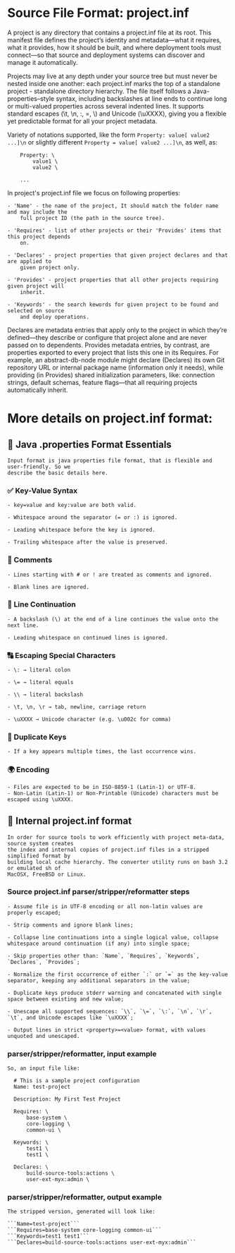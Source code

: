 # Source File Format: project.inf

A project is any directory that contains a project.inf file at its root. This manifest file 
defines the project’s identity and metadata—what it requires, what it provides, how it 
should be built, and where deployment tools must connect—so that source and deployment 
systems can discover and manage it automatically.

Projects may live at any depth under your source tree but must never be nested inside one 
another: each project.inf marks the top of a standalone project - standalone directory 
hierarchy. The file itself follows a Java-properties–style syntax, including backslashes at
line ends to continue long or multi-valued properties across several indented lines. It 
supports standard escapes (\t, \n, \:, \=, \\) and Unicode (\uXXXX), giving you a flexible 
yet predictable format for all your project metadata.

Variety of notations supported, like the form ```Property: value[ value2 ...]\n``` or 
slightly different ```Property = value[ value2 ...]\n```, as well, as:

```
	Property: \
		value1 \
		value2 \
	
	...
```

In project's project.inf file we focus on following properties:

	- 'Name' - the name of the project, It should match the folder name and may include the
		full project ID (the path in the source tree).

	- 'Requires' - list of other projects or their 'Provides' items that this project depends 
		on.

	- 'Declares' - project properties that given project declares and that are applied to
		given project only.

	- 'Provides' - project properties that all other projects requiring given project will 
		inherit.

	- 'Keywords' - the search kewords for given project to be found and selected on source
		and deploy operations.


Declares are metadata entries that apply only to the project in which they’re defined—they 
describe or configure that project alone and are never passed on to dependents. Provides 
metadata entries, by contrast, are properties exported to every project that lists this one 
in its Requires. For example, an abstract-db-node module might declare (Declares) its own 
Git repository URL or internal package name (information only it needs), while providing 
(in Provides) shared initialization parameters, like: connection strings, default schemas, 
feature flags—that all requiring projects automatically inherit.


# More details on project.inf format:

##   📜 Java .properties Format Essentials

	Input format is java properties file format, that is flexible and user-friendly. So we 
	describe the basic details here.

###    ✅ Key-Value Syntax

	- key=value and key:value are both valid.

	- Whitespace around the separator (= or :) is ignored.

	- Leading whitespace before the key is ignored.

	- Trailing whitespace after the value is preserved.

###    💬 Comments

	- Lines starting with # or ! are treated as comments and ignored.

	- Blank lines are ignored.

###    🔄 Line Continuation

	- A backslash (\) at the end of a line continues the value onto the next line.

	- Leading whitespace on continued lines is ignored.

###    🔠 Escaping Special Characters

	- \: → literal colon

	- \= → literal equals

	- \\ → literal backslash

	- \t, \n, \r → tab, newline, carriage return

	- \uXXXX → Unicode character (e.g. \u002c for comma)

###    🔁 Duplicate Keys

	- If a key appears multiple times, the last occurrence wins.

###    🌍 Encoding

	- Files are expected to be in ISO-8859-1 (Latin-1) or UTF-8.
	- Non-Latin (Latin-1) or Non-Printable (Unicode) characters must be escaped using \uXXXX.

##  📜 Internal project.inf format

	In order for source tools to work efficiently with project meta-data, source system creates
	the index and internal copies of project.inf files in a stripped simplified format by 
	building local cache hierarchy. The converter utility runs on bash 3.2 or emulated sh of 
	MacOSX, FreeBSD or Linux.

###    Source project.inf parser/stripper/reformatter steps

	- Assume file is in UTF-8 encoding or all non-latin values are properly escaped;

	- Strip comments and ignore blank lines;

	- Collapse line continuations into a single logical value, collapse whitespace around continuation (if any) into single space;

	- Skip properties other than: `Name`, `Requires`, `Keywords`, `Declares`, `Provides`;

	- Normalize the first occurrence of either `:` or `=` as the key-value separator, keeping any additional separators in the value;

	- Duplicate keys produce stderr warning and concatenated with single space between existing and new value;

	- Unescape all supported sequences: `\\`, `\=`, `\:`, `\n`, `\r`, `\t`, and Unicode escapes like `\uXXXX`;

	- Output lines in strict <property>=<value> format, with values unquoted and unescaped.

###    parser/stripper/reformatter, input example

	So, an input file like: 

  ```properties
	# This is a sample project configuration
	Name: test-project

	Description: My First Test Project
	
	Requires: \
		base-system \
		core-logging \
		common-ui \

	Keywords: \
		test1 \
		test1 \

	Declares: \
		build-source-tools:actions \
		user-ext-myx:admin \

  ```

###    parser/stripper/reformatter, output example

	The stripped version, generated will look like:

	```Name=test-project```
	```Requires=base-system core-logging common-ui```
	```Keywords=test1 test1```
	```Declares=build-source-tools:actions user-ext-myx:admin```

